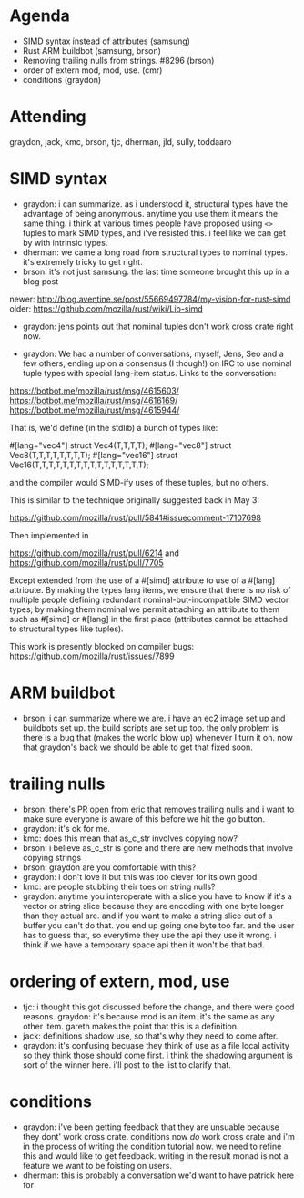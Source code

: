 # Agenda

- SIMD syntax instead of attributes (samsung)
- Rust ARM buildbot (samsung, brson)
- Removing trailing nulls from strings. #8296 (brson)
- order of extern mod, mod, use. (cmr)
- conditions (graydon)

# Attending

graydon, jack, kmc, brson, tjc, dherman, jld, sully, toddaaro

# SIMD syntax

- graydon: i can summarize. as i understood it, structural types have the advantage of being anonymous. anytime you use them it means the same thing. i think at various times people have proposed using `<>` tuples to mark SIMD types, and i've resisted this. i feel like we can get by with intrinsic types. 
- dherman: we came a long road from structural types to nominal types. it's extremely tricky to get right.
- brson: it's not just samsung. the last time someone brought this up in a blog post

newer: http://blog.aventine.se/post/55669497784/my-vision-for-rust-simd
older: https://github.com/mozilla/rust/wiki/Lib-simd

- graydon: jens points out that nominal tuples don't work cross crate right now.

- graydon: We had a number of conversations, myself, Jens, Seo and a few others, ending up on a consensus (I though!) on IRC to use nominal tuple types with special lang-item status. Links to the conversation:

https://botbot.me/mozilla/rust/msg/4615603/
https://botbot.me/mozilla/rust/msg/4616169/
https://botbot.me/mozilla/rust/msg/4615944/

That is, we'd define (in the stdlib) a bunch of types like:

  #[lang="vec4"] struct Vec4<T>(T,T,T,T);
  #[lang="vec8"] struct Vec8<T>(T,T,T,T,T,T,T,T);
  #[lang="vec16"] struct Vec16<T>(T,T,T,T,T,T,T,T,T,T,T,T,T,T,T,T);

and the compiler would SIMD-ify uses of these tuples, but no others.

This is similar to the technique originally suggested back in May 3:

https://github.com/mozilla/rust/pull/5841#issuecomment-17107698

Then implemented in

https://github.com/mozilla/rust/pull/6214
and
https://github.com/mozilla/rust/pull/7705

Except extended from the use of a #[simd] attribute to use of a #[lang] attribute. By making the types lang items, we ensure that there is no risk of multiple people defining redundant nominal-but-incompatible SIMD vector types; by making them nominal we permit attaching an attribute to them such as #[simd] or #[lang] in the first place (attributes cannot be attached to structural types like tuples).

This work is presently blocked on compiler bugs: https://github.com/mozilla/rust/issues/7899

# ARM buildbot

- brson: i can summarize where we are. i have an ec2 image set up and buildbots set up. the build scripts are set up too. the only problem is there is a bug that (makes the world blow up) whenever I turn it on. now that graydon's back we should be able to get that fixed soon.

# trailing nulls

- brson: there's PR open from eric that removes trailing nulls and i want to make sure everyone is aware of this before we hit the go button.
- graydon: it's ok for me.
- kmc: does this mean that as_c_str involves copying now?
- brson: i believe as_c_str is gone and there are new methods that involve copying strings
- brson: graydon are you comfortable with this?
- graydon: i don't love it but this was too clever for its own good.
- kmc: are people stubbing their toes on string nulls?
- graydon: anytime you interoperate with a slice you have to know if it's a vector or string slice because they are encoding with one byte longer than they actual are. and if you want to make a string slice out of a buffer you can't do that. you end up going one byte too far. and the user has to guess that, so everytime they use the api they use it wrong. i think if we have a temporary space api then it won't be that bad.

# ordering of extern, mod, use

- tjc: i thought this got discussed before the change, and there were good reasons.
graydon: it's because mod is an item. it's the same as any other item. gareth makes the point that this is a definition.
- jack: definitions shadow use, so that's why they need to come after.
- graydon: it's confusing becuase they think of use as a file local activity so they think those should come first. i think the shadowing argument is sort of the winner here. i'll post to the list to clarify that.

# conditions

- graydon: i've been getting feedback that they are unsuable because they dont' work cross crate. conditions now *do* work cross crate and i'm in the process of writing the condition tutorial now. we need to refine this and would like to get feedback. writing in the result monad is not a feature we want to be foisting on users.
- dherman: this is probably a conversation we'd want to have patrick here for


